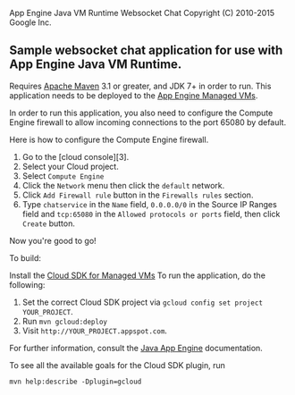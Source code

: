 App Engine Java VM Runtime Websocket Chat
Copyright (C) 2010-2015 Google Inc.

## Sample websocket chat application for use with App Engine Java VM Runtime.

Requires [Apache Maven](http://maven.apache.org) 3.1 or greater, and
JDK 7+ in order to run.  This application needs to be deployed to the
[App Engine Managed VMs][1].


In order to run this application, you also need to configure the
Compute Engine firewall to allow incoming connections to the port 65080
by default.

Here is how to configure the Compute Engine firewall.

1. Go to the [cloud console][3].
2. Select your Cloud project.
3. Select `Compute Engine`
4. Click the `Network` menu then click the `default` network.
5. Click `Add Firewall rule` button in the `Firewalls rules` section.
6. Type `chatservice` in the `Name` field, `0.0.0.0/0` in the Source IP Ranges field
  and `tcp:65080` in the
`Allowed protocols or ports` field, then click `Create` button.

Now you're good to go!

To build:

Install the [Cloud SDK for Managed VMs](https://cloud.google.com/appengine/docs/managed-vms/)
To run the application, do the following:

1. Set the correct Cloud SDK project via `gcloud config set project YOUR_PROJECT`.
2. Run `mvn gcloud:deploy`
3. Visit `http://YOUR_PROJECT.appspot.com`.

For further information, consult the [Java App
Engine](https://cloud.google.com/appengine/docs/java/managed-vms)
documentation.

To see all the available goals for the Cloud SDK plugin, run

    mvn help:describe -Dplugin=gcloud

[1]: https://cloud.google.com/console
